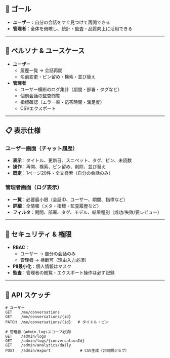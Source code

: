 ## 🎯 ゴール
- **ユーザー**：自分の会話をすぐ見つけて再開できる  
- **管理者**：全体を俯瞰し、統計・監査・品質向上に活用できる  

---

## 👤 ペルソナ & ユースケース
- **ユーザー**
  - 履歴一覧 → 会話再開
  - 名前変更・ピン留め・検索・並び替え  
- **管理者**
  - ユーザー横断のログ集計（期間・部署・タグなど）
  - 個別会話の監査閲覧
  - 指標確認（エラー率・応答時間・満足度）
  - CSVエクスポート

---

## 📋 表示仕様
### ユーザー画面（チャット履歴）
- **表示**：タイトル、更新日、スニペット、タグ、ピン、未読数  
- **操作**：再開、検索、ピン留め、削除、並び替え  
- **既定**：1ページ20件・全文検索（自分の会話のみ）  

### 管理者画面（ログ表示）
- **一覧**：必要最小限（会話ID、ユーザー、期間、指標など）  
- **詳細**：全情報（メタ・指標・監査履歴など）  
- **フィルタ**：期間、部署、タグ、モデル、結果種別（成功/失敗/要レビュー）  

---

## 🔐 セキュリティ & 権限
- **RBAC**：
  - ユーザー → 自分の会話のみ
  - 管理者 → 横断可（理由入力必須）  
- **PII最小化**：個人情報はマスク  
- **監査**：管理者の閲覧・エクスポート操作は必ず記録  

---

## 🔌 API スケッチ
```http
# ユーザー
GET    /me/conversations
GET    /me/conversations/{id}
PATCH  /me/conversations/{id}   # タイトル・ピン

# 管理者（admin.logsスコープ必須）
GET    /admin/logs
GET    /admin/logs/{conversationId}
GET    /admin/analytics/daily
POST   /admin/export             # CSV生成（非同期ジョブ）
